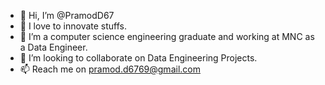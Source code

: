 - 👋 Hi, I’m @PramodD67
- 👀 I love to innovate stuffs.
- 🌱 I’m a computer science engineering graduate and working at MNC as a Data Engineer.
- 💞️ I’m looking to collaborate on Data Engineering Projects.
- 📫 Reach me on pramod.d6769@gmail.com

<!---
PramodD67/PramodD67 is a ✨ special ✨ repository because its `README.md` (this file) appears on your GitHub profile.
You can click the Preview link to take a look at your changes.
--->
